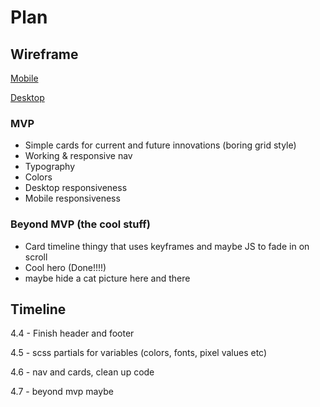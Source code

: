 # Plan

## Wireframe

[Mobile](https://wireframe.cc/vnKmNr)

[Desktop](https://wireframe.cc/PPbfG5)

### MVP

- Simple cards for current and future innovations (boring grid style)
- Working & responsive nav
- Typography
- Colors
- Desktop responsiveness
- Mobile responsiveness


### Beyond MVP (the cool stuff)

- Card timeline thingy that uses keyframes and maybe JS to fade in on scroll
- Cool hero (Done!!!!)
- maybe hide a cat picture here and there

## Timeline

4.4 - Finish header and footer

4.5 - scss partials for variables (colors, fonts, pixel values etc)

4.6 - nav and cards, clean up code

4.7 - beyond mvp maybe

